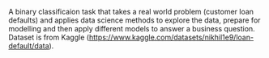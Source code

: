 A binary classificaion task that takes a real world problem (customer loan defaults) and applies data science methods to explore the data, prepare for modelling and then apply different models to answer a business question. Dataset is from Kaggle (https://www.kaggle.com/datasets/nikhil1e9/loan-default/data).
